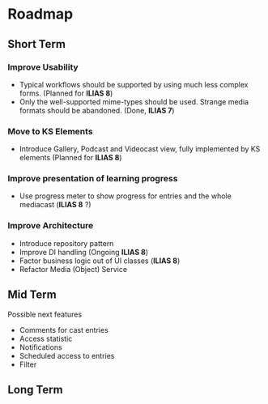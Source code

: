# Roadmap

## Short Term

### Improve Usability

- Typical workflows should be supported by using much less complex forms. (Planned for **ILIAS 8**)
- Only the well-supported mime-types should be used. Strange media formats should be abandoned. (Done, **ILIAS 7**)


### Move to KS Elements

- Introduce Gallery, Podcast and Videocast view, fully implemented by KS elements (Planned for **ILIAS 8**)

### Improve presentation of learning progress

- Use progress meter to show progress for entries and the whole mediacast (**ILIAS 8** ?)

### Improve Architecture

- Introduce repository pattern
- Improve DI handling (Ongoing **ILIAS 8**)
- Factor business logic out of UI classes (**ILIAS 8**)
- Refactor Media (Object) Service

## Mid Term

Possible next features
- Comments for cast entries
- Access statistic
- Notifications
- Scheduled access to entries
- Filter

## Long Term

